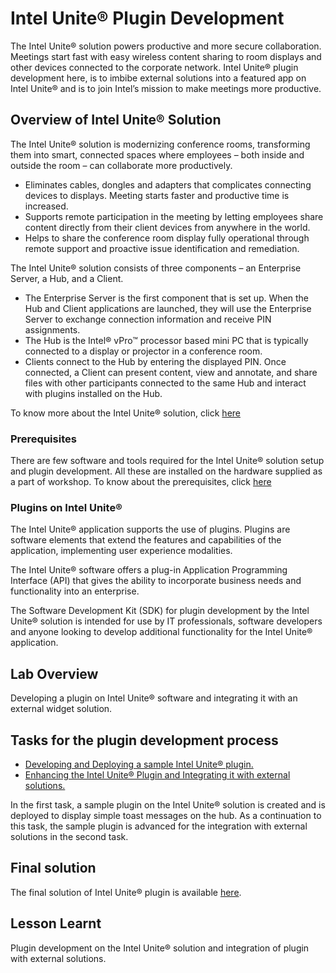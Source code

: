 # Intel Unite® Plugin Development
The Intel Unite® solution powers productive and more secure collaboration. Meetings start fast with easy wireless content sharing to room displays and other devices connected to the corporate network. Intel Unite® plugin development here, is to imbibe external solutions into a featured app on Intel Unite® and is to join Intel’s mission to make meetings more productive.

## Overview of Intel Unite® Solution
The Intel Unite® solution is modernizing conference rooms, transforming them into smart, connected spaces where employees – both inside and outside the room – can collaborate more productively.
-	Eliminates cables, dongles and adapters that complicates connecting devices to displays. Meeting starts faster and productive time is increased.
-	Supports remote participation in the meeting by letting employees share content directly from their client devices from anywhere in the world.
-	Helps to share the conference room display fully operational through remote support and proactive issue identification and remediation.


The Intel Unite® solution consists of three components – an Enterprise Server, a Hub, and a Client.

- 	The Enterprise Server is the first component that is set up. When the Hub and Client applications are launched, they will use the Enterprise Server to exchange connection information and receive PIN assignments.
- 	The Hub is the Intel® vPro™ processor based mini PC that is typically connected to a display or projector in a conference room.
- 	Clients connect to the Hub by entering the displayed PIN. Once connected, a Client can present content, view and annotate, and share files with other participants connected to the same Hub and interact with plugins installed on the Hub.

To know more about the Intel Unite® solution, click [here](https://www.intel.in/content/www/in/en/architecture-and-technology/unite/intel-unite-overview.html)


### Prerequisites
There are few software and tools required for the Intel Unite® solution setup and plugin development. All these are installed on the hardware supplied as a part of workshop. To know about the prerequisites, click [here](https://www.intel.in/content/www/in/en/support/articles/000017827/software/software-applications.html)

### Plugins on Intel Unite®
The Intel Unite® application supports the use of plugins. Plugins are software elements that extend the features and capabilities of the application, implementing user experience modalities.

The Intel Unite® software offers a plug-in Application Programming Interface (API) that gives the ability to incorporate business needs and functionality into an enterprise.

The Software Development Kit (SDK) for plugin development by the Intel Unite® solution is intended for use by IT professionals, software developers and anyone looking to develop additional functionality for the Intel Unite® application.

## Lab Overview
Developing a plugin on Intel Unite® software and integrating it with an external widget solution.

## Tasks for the plugin development process

- [Developing and Deploying a sample Intel Unite® plugin. ](./SamplePluginDevelopment.md)
- [Enhancing the Intel Unite® Plugin and Integrating it with external solutions.](./AdvancedPluginDevelopment.md)

In the first task, a sample plugin on the Intel Unite® solution is created and is deployed to display simple toast messages on the hub. As a continuation to this task, the sample plugin is advanced for the integration with external solutions in the second task.


## Final solution

The final solution of Intel Unite® plugin is available  [here](./solutions/AdvancedPluginSolution.md).
## Lesson Learnt
Plugin development on the Intel Unite® solution and integration of plugin with external solutions.
